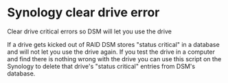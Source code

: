 # Synology clear drive error
Clear drive critical errors so DSM will let you use the drive

If a drive gets kicked out of RAID DSM stores "status critical" in a database and will not let you use the drive again. If you test the drive in a computer and find there is nothing wrong with the drive you can use this script on the Synology to delete that drive's "status critical" entries from DSM's database.
